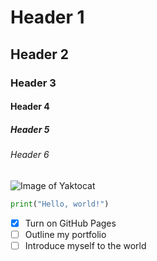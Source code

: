 # Header 1
## Header 2
### Header 3
#### Header 4
##### Header 5
###### Header 6

![Image of Yaktocat](https://octodex.github.com/images/yaktocat.png)

``` python
print("Hello, world!")
```

- [x] Turn on GitHub Pages
- [ ] Outline my portfolio
- [ ] Introduce myself to the world
